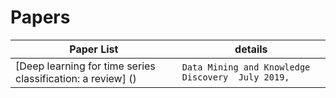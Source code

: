 # Papers 
 
| **Paper List** | **details** | 
| ---- | ---- |
| [Deep learning for time series classification: a review] ()| `Data Mining and Knowledge Discovery  July 2019, ` |
